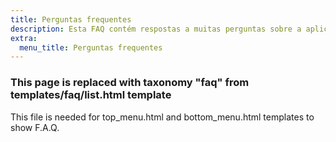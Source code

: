 ```yaml
---
title: Perguntas frequentes
description: Esta FAQ contém respostas a muitas perguntas sobre a aplicação Organic Maps, os nossos colaboradores e o nosso projeto
extra:
  menu_title: Perguntas frequentes
---
```


### This page is replaced with taxonomy "faq" from templates/faq/list.html template

This file is needed for top_menu.html and bottom_menu.html templates to show F.A.Q.
